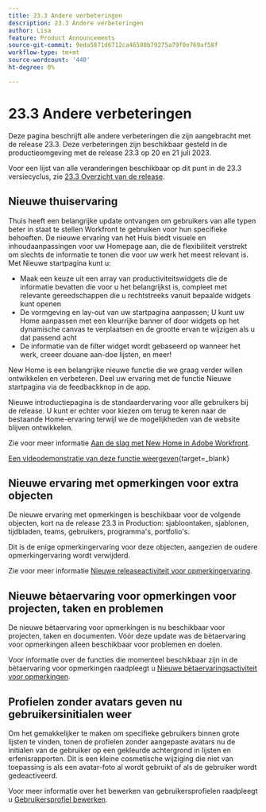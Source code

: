 ```yaml
---
title: 23.3 Andere verbeteringen
description: 23.3 Andere verbeteringen
author: Lisa
feature: Product Announcements
source-git-commit: 9eda5871d6712ca46580b79275a79f0e769af58f
workflow-type: tm+mt
source-wordcount: '440'
ht-degree: 0%

---
```


# 23.3 Andere verbeteringen

Deze pagina beschrijft alle andere verbeteringen die zijn aangebracht met de release 23.3. Deze verbeteringen zijn beschikbaar gesteld in de productieomgeving met de release 23.3 op 20 en 21 juli 2023.

Voor een lijst van alle veranderingen beschikbaar op dit punt in de 23.3 versiecyclus, zie [23.3 Overzicht van de release](/help/quicksilver/product-announcements/product-releases/23.3-release-activity/23-3-release-overview.md).

## Nieuwe thuiservaring

Thuis heeft een belangrijke update ontvangen om gebruikers van alle typen beter in staat te stellen Workfront te gebruiken voor hun specifieke behoeften. De nieuwe ervaring van het Huis biedt visuele en inhoudaanpassingen voor uw Homepage aan, die de flexibiliteit verstrekt om slechts de informatie te tonen die voor uw werk het meest relevant is. Met Nieuwe startpagina kunt u:

* Maak een keuze uit een array van productiviteitswidgets die de informatie bevatten die voor u het belangrijkst is, compleet met relevante gereedschappen die u rechtstreeks vanuit bepaalde widgets kunt openen
* De vormgeving en lay-out van uw startpagina aanpassen; U kunt uw Home aanpassen met een kleurrijke banner of door widgets op het dynamische canvas te verplaatsen en de grootte ervan te wijzigen als u dat passend acht
* De informatie van de filter widget wordt gebaseerd op wanneer het werk, creeer douane aan-doe lijsten, en meer!

New Home is een belangrijke nieuwe functie die we graag verder willen ontwikkelen en verbeteren. Deel uw ervaring met de functie Nieuwe startpagina via de feedbackknop in de app.

Nieuwe introductiepagina is de standaardervaring voor alle gebruikers bij de release. U kunt er echter voor kiezen om terug te keren naar de bestaande Home-ervaring terwijl we de mogelijkheden van de website blijven ontwikkelen.

Zie voor meer informatie [Aan de slag met New Home in Adobe Workfront](/help/quicksilver/workfront-basics/using-home/new-home/get-started-with-new-home.md).

[Een videodemonstratie van deze functie weergeven](https://video.tv.adobe.com/v/3420969/){target=_blank}

## Nieuwe ervaring met opmerkingen voor extra objecten

De nieuwe ervaring met opmerkingen is beschikbaar voor de volgende objecten, kort na de release 23.3 in Production: sjabloontaken, sjablonen, tijdbladen, teams, gebruikers, programma&#39;s, portfolio&#39;s.

Dit is de enige opmerkingervaring voor deze objecten, aangezien de oudere opmerkingervaring wordt verwijderd.

Zie voor meer informatie [Nieuwe releaseactiviteit voor opmerkingervaring](/help/quicksilver/product-announcements/betas/new-commenting-experience-beta/new-commenting-beta-experience-release-activity.md).

## Nieuwe bètaervaring voor opmerkingen voor projecten, taken en problemen

De nieuwe bètaervaring voor opmerkingen is nu beschikbaar voor projecten, taken en documenten. Vóór deze update was de bètaervaring voor opmerkingen alleen beschikbaar voor problemen en doelen.

Voor informatie over de functies die momenteel beschikbaar zijn in de bètaervaring voor opmerkingen raadpleegt u [Nieuwe bètaervaringsactiviteit voor opmerkingen](/help/quicksilver/product-announcements/betas/new-commenting-experience-beta/new-commenting-beta-experience-release-activity.md).

## Profielen zonder avatars geven nu gebruikersinitialen weer

Om het gemakkelijker te maken om specifieke gebruikers binnen grote lijsten te vinden, tonen de profielen zonder aangepaste avatars nu de initialen van de gebruiker op een gekleurde achtergrond in lijsten en erfenisrapporten. Dit is een kleine cosmetische wijziging die niet van toepassing is als een avatar-foto al wordt gebruikt of als de gebruiker wordt gedeactiveerd.

Voor meer informatie over het bewerken van gebruikersprofielen raadpleegt u [Gebruikersprofiel bewerken](/help/quicksilver/administration-and-setup/add-users/create-and-manage-users/edit-a-users-profile.md).
